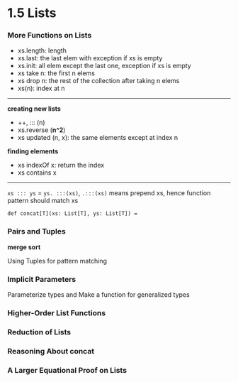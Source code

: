 1.5 Lists
===

### More Functions on Lists

* xs.length: length
* xs.last: the last elem with exception if xs is empty
* xs.init: all elem except the last one, exception if xs is empty
* xs take n: the first n elems
* xs drop n: the rest of the collection after taking n elems
* xs(n): index at n

---

**creating new lists**

* ++, ::: (n)
* xs.reverse (**n^2**)
* xs updated (n, x): the same elements except at index n

**finding elements**

* xs indexOf x: return the index
* xs contains x

---

`xs ::: ys` = `ys. :::(xs)`, `.:::(xs)` means prepend xs, hence function pattern should match xs

	def concat[T](xs: List[T], ys: List[T]) = 

### Pairs and Tuples

**merge sort**

Using Tuples for pattern matching

### Implicit Parameters

Parameterize types and Make a function for generalized types 

### Higher-Order List Functions

### Reduction of Lists

### Reasoning About concat

### A Larger Equational Proof on Lists